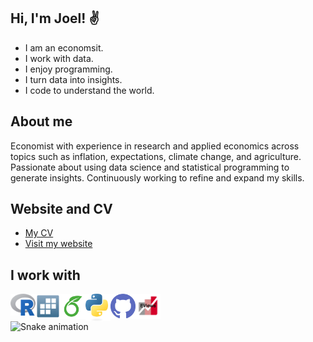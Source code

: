 ## Hi, I'm Joel! ✌

  - I am an economsit.
  - I work with data.
  - I enjoy programming.
  - I turn data into insights.
  - I code to understand the world.

## About me 

Economist with experience in research and applied economics across topics such as inflation, expectations, climate change, and agriculture. Passionate about using data science and statistical programming to generate insights. Continuously working to refine and expand my skills.


## Website and CV
- [My CV](https://joelcastillo.netlify.app/files/CV_Joel_Castillo_EN.pdf)
- [Visit my website](https://joelcastillo.netlify.app)
<!---
<div align="center">
  <img src="https://github-readme-stats.vercel.app/api?username=JoelCae&hide_title=false&hide_rank=false&show_icons=true&include_all_commits=true&count_private=true&disable_animations=false&theme=dracula&locale=en&hide_border=false" height="150" alt="stats graph"  />
  <img src="https://github-readme-stats.vercel.app/api/top-langs?username=JoelCae&locale=en&hide_title=false&layout=compact&card_width=320&langs_count=5&theme=dracula&hide_border=false" height="150" alt="languages graph"  />
</div>
-->

## I work with
<a href="https://www.r-project.org" target="_blank">
  <img align="left" title="R" alt="R" width="40px" src="./assets/Rlogo.png" />
</a>

<a href="https://www.stata.com" target="_blank">
  <img align="left" title="STATA" alt="STATA" width="40px" src="./assets/STATAlogo.png" />
</a>

<a href="https://es.overleaf.com/project" target="_blank">
  <img align="left" title="Overleaf" alt="Overleaf" width="40px" src="./assets/overleaflogo.png" />
</a>

<a href="https://www.python.org" target="_blank">
  <img align="left" title="Python" alt="Python" width="40px" src="./assets/Pythonlogo.svg" />
</a>

<a href="https://github.com" target="_blank">
  <img align="left" title="Github" alt="Github" width="40px" src="./assets/githublogo1.svg" />
</a>

<a href="https://www.eviews.com/home.html" target="_blank">
  <img align="left" title="EViews" alt="EViews" width="40px" src="./assets/EViewslogo.png" />
</a>



<br clear="both">

<img src="https://github.com/maurodesouza/profile-readme-generator/blob/main/public/assets/snake.svg" alt="Snake animation" />

###
